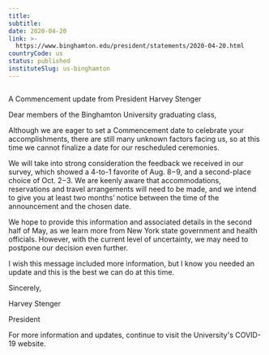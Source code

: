 ```yaml
---
title: 
subtitle: 
date: 2020-04-20
link: >-
  https://www.binghamton.edu/president/statements/2020-04-20.html
countryCode: us
status: published
instituteSlug: us-binghamton
---
```

![]()

A Commencement update from President Harvey Stenger

Dear members of the Binghamton University graduating class,

Although we are eager to set a Commencement date to celebrate your accomplishments, there are still many unknown factors facing us, so at this time we cannot finalize a date for our rescheduled ceremonies.

We will take into strong consideration the feedback we received in our survey, which showed a 4-to-1 favorite of Aug. 8−9, and a second-place choice of Oct. 2−3. We are keenly aware that accommodations, reservations and travel arrangements will need to be made, and we intend to give you at least two months’ notice between the time of the announcement and the chosen date.

We hope to provide this information and associated details in the second half of May, as we learn more from New York state government and health officials. However, with the current level of uncertainty, we may need to postpone our decision even further.

I wish this message included more information, but I know you needed an update and this is the best we can do at this time.

Sincerely,

Harvey Stenger

President

For more information and updates, continue to visit the University's COVID-19 website.
